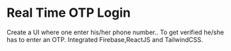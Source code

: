# Real Time OTP Login
 Create a UI where one enter his/her phone number.. To get verified he/she has to enter an OTP. Integrated Firebase,ReactJS and TailwindCSS.
